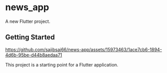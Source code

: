 # news_app

A new Flutter project.

## Getting Started
https://github.com/sajibsaj66/news-app/assets/15973463/1ace7cb6-1894-4d6b-95be-d44b8aedaa71

This project is a starting point for a Flutter application.
